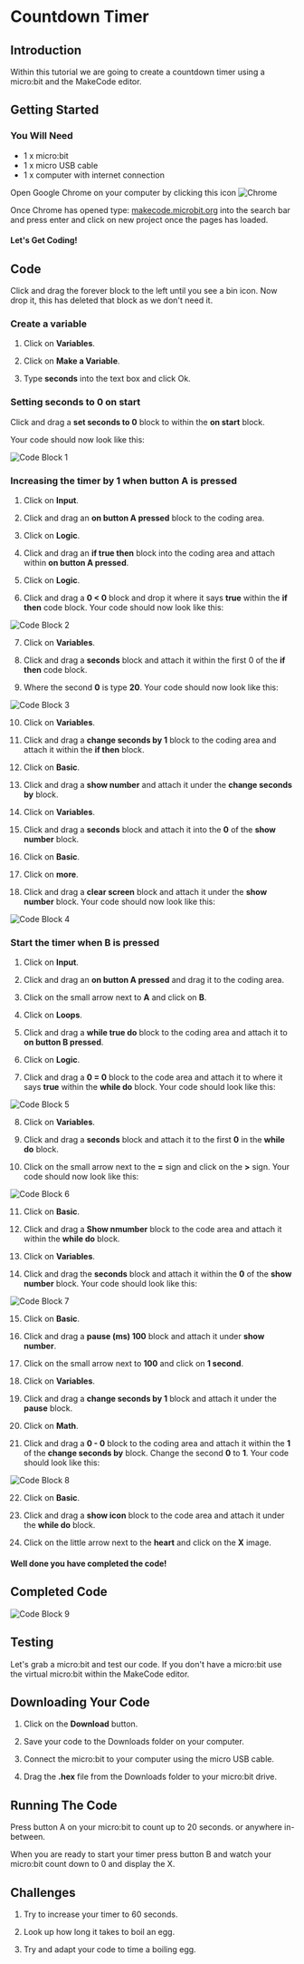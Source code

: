 # Countdown Timer

## Introduction

Within this tutorial we are going to create a countdown timer using a micro:bit and the MakeCode editor.

## Getting Started

### You Will Need

* 1 x micro:bit
* 1 x micro USB cable
* 1 x computer with internet connection

Open Google Chrome on your computer by clicking this icon ![Chrome](images/Chrome.png)

Once Chrome has opened type: [makecode.microbit.org](https://makecode.microbit.org/) into the search bar and press enter and click on new project once the pages has loaded.

#### Let's Get Coding!

## Code

Click and drag the forever block to the left until you see a bin icon. Now drop it, this has deleted that block as we don't need it.

### Create a variable

1. Click on **Variables**.

2. Click on **Make a Variable**.

3. Type **seconds** into the text box and click Ok.

### Setting seconds to 0 on start

Click and drag a **set seconds to 0** block to within the **on start** block. 

Your code should now look like this:

![Code Block 1](images/CodeBlock01.png)

### Increasing the timer by 1 when button A is pressed

1. Click on **Input**.

2. Click and drag an **on button A pressed** block to the coding area.

3. Click on **Logic**.

4. Click and drag an **if true then** block into the coding area and attach within **on button A pressed**.

5. Click on **Logic**.

6. Click and drag a **0 < 0** block and drop it where it says **true** within the **if then** code block. Your code should now look like this:

![Code Block 2](images/CodeBlock02.png)

7. Click on **Variables**.

8. Click and drag a **seconds** block and attach it within the first 0 of the **if then** code block.

9.  Where the second **0** is type **20**. Your code should now look like this:

![Code Block 3](images/CodeBlock03.png)

10. Click on **Variables**.

11. Click and drag a **change seconds by 1** block to the coding area and attach it within the **if then** block.

12. Click on **Basic**.

13. Click and drag a **show number** and attach it under the **change seconds by** block.

14. Click on **Variables**.

15. Click and drag a **seconds** block and attach it into the **0** of the **show number** block.
    
16. Click on **Basic**.

17. Click on **more**.

18. Click and drag a **clear screen** block and attach it under the **show number** block. Your code should now look like this:

![Code Block 4](images/CodeBlock04.png)

### Start the timer when B is pressed

1. Click on **Input**.

2. Click and drag an **on button A pressed** and drag it to the coding area.

3. Click on the small arrow next to **A** and click on **B**.

4. Click on **Loops**.

5. Click and drag a **while true do** block to the coding area and attach it to **on button B pressed**.

6. Click on **Logic**.

7. Click and drag a **0 = 0** block to the code area and attach it to where it says **true** within the **while do** block. Your code should look like this:

![Code Block 5](images/CodeBlock05.png)

8. Click on **Variables**.

9. Click and drag a **seconds** block and attach it to the first **0** in the **while do** block.

10. Click on the small arrow next to the **=** sign and click on the **>** sign. Your code should now look like this:

 ![Code Block 6](images/CodeBlock06.png)

11. Click on **Basic**.

12. Click and drag a **Show nmumber** block to the code area and attach it within the **while do** block.

13. Click on **Variables**.

14. Click and drag the **seconds** block and attach it within the **0** of the **show number** block. Your code should look like this:

![Code Block 7](images/CodeBlock07.png)

15. Click on **Basic**.

16. Click and drag a **pause (ms) 100** block and attach it under **show number**.

17. Click on the small arrow next to **100** and click on **1 second**.

18. Click on **Variables**.

19. Click and drag a **change seconds by 1** block and attach it under the **pause** block.

20. Click on **Math**.

21. Click and drag a **0 - 0** block to the coding area and attach it within the **1** of the **change seconds by** block. Change the second **0** to **1**. Your code should look like this:

 ![Code Block 8](images/CodeBlock08.png)

22. Click on **Basic**.

23. Click and drag a **show icon** block to the code area and attach it under the **while do** block.

24. Click on the little arrow next to the **heart** and click on the **X** image.

#### Well done you have completed the code!

## Completed Code

![Code Block 9](images/CodeBlock09.png)

## Testing

Let's grab a micro:bit and test our code. If you don't have a micro:bit use the virtual micro:bit within the MakeCode editor.

## Downloading Your Code

1. Click on the **Download** button.

2. Save your code to the Downloads folder on your computer.

3. Connect the micro:bit to your computer using the micro USB cable.

4. Drag the **.hex** file from the Downloads folder to your micro:bit drive.

## Running The Code

Press button A on your micro:bit to count up to 20 seconds. or anywhere in-between. 

When you are ready to start your timer press button B and watch your micro:bit count down to 0 and display the X.

## Challenges

1. Try to increase your timer to 60 seconds.

2. Look up how long it takes to boil an egg.

3. Try and adapt your code to time a boiling egg.
